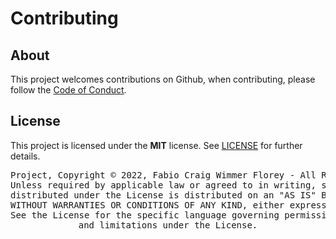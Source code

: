 <!--
=============================================================================
Watchtower
=============================================================================
CONTRIBUTING
-----------------------------------------------------------------------------
Guidelines for contributing to the project.

:Authors: Fabio Craig Wimmer Florey <fabioflorey@icloud.com>
:Version: 0.0.1
:License: MIT-0
-->

# Contributing
## About
This project welcomes contributions on Github, when contributing, please follow the [Code of Conduct][CODE_OF_CONDUCT].

## License
This project is licensed under the **MIT** license. See [LICENSE][LICENSE] for further details.

<div align="center"><pre align="center" lang="json">
Project, Copyright © 2022, Fabio Craig Wimmer Florey - All Rights Reserved.
Unless required by applicable law or agreed to in writing, software
distributed under the License is distributed on an "AS IS" BASIS,
WITHOUT WARRANTIES OR CONDITIONS OF ANY KIND, either express or implied.
See the License for the specific language governing permissions
and limitations under the License.
</pre></div>

<!------------------------------------  Hyperlinks ----------------------------------------->
[CODE_OF_CONDUCT]: ./CODE_OF_CONDUCT.md
[LICENSE]: ../../LICENSE.md
